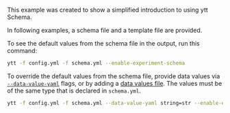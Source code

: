 This example was created to show a simplified introduction to using ytt Schema.

In following examples, a schema file and a template file are provided. 

To see the default values from the schema file in the output, run this command:
```bash
ytt -f config.yml -f schema.yml --enable-experiment-schema
```

To override the default values from the schema file, provide data values via [`--data-value-yaml`](https://carvel.dev/ytt/docs/latest/ytt-data-values/#overriding-data-values-via-command-line-flags) flags, or by adding a [data values file](https://carvel.dev/ytt/docs/latest/ytt-data-values/#declaring-and-using-data-values). The values must be of the same type that is declared in `schema.yml`. 
```bash
ytt -f config.yml -f schema.yml --data-value-yaml string=str --enable-experiment-schema
```